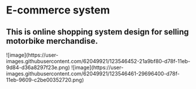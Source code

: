 <h1> E-commerce system</h1>
<h2>This is online shopping system design for selling motorbike merchandise.</h2>
![image](https://user-images.githubusercontent.com/62049921/123546452-21a9bf80-d78f-11eb-9d84-d36a8297f23e.png)
![image](https://user-images.githubusercontent.com/62049921/123546461-29696400-d78f-11eb-9609-c2be00352720.png)

